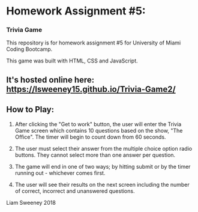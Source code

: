 # Homework Assignment #5:
### Trivia Game

This repository is for homework assignment #5 for University of Miami Coding Bootcamp. 

This game was built with HTML, CSS and JavaScript.

## It's hosted online here: https://lsweeney15.github.io/Trivia-Game2/

## How to Play:
1. After clicking the "Get to work" button, the user will enter the Trivia Game screen which contains 10 questions based on the show, "The Office". The timer will begin to count down from 60 seconds.

2. The user must select their answer from the multiple choice option radio buttons. They cannot select more than one answer per question.

3. The game will end in one of two ways; by hitting submit or by the timer running out - whichever comes first. 

4. The user will see their results on the next screen including the number of correct, incorrect and unanswered questions.

Liam Sweeney 2018
